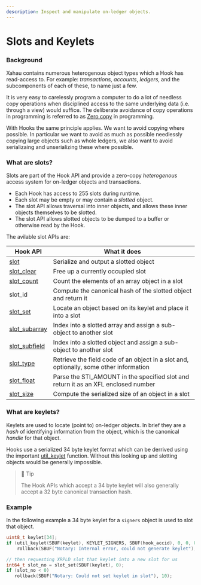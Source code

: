 ```yaml
---
description: Inspect and manipulate on-ledger objects.
---
```


# Slots and Keylets

### Background

Xahau contains numerous heterogenous object types which a Hook has read-access to. For example: _transactions_, _accounts_, _ledgers_, and the subcomponents of each of these, to name just a few.

It is very easy to carelessly program a computer to do a lot of needless copy operations when disciplined access to the same underlying data (i.e. through a view) would suffice. The deliberate avoidance of copy operations in programming is referred to as [Zero copy](https://en.wikipedia.org/wiki/Zero-copy) in programming.

With Hooks the same principle applies. We want to avoid copying where possible. In particular we want to avoid as much as possible needlessly copying large objects such as whole ledgers, we also want to avoid serializaing and unserializing these where possible.

### What are slots?

Slots are part of the Hook API and provide a zero-copy _heterogenous_ access system for on-ledger objects and transactions.

* Each Hook has access to 255 slots during runtime.
* Each slot may be empty or may contain a _slotted_ object.
* The slot API allows traversal into inner objects, and allows these inner objects themselves to be slotted.
* The slot API allows slotted objects to be dumped to a buffer or otherwise read by the Hook.

The avilable slot APIs are:

| Hook API                                             | What it does                                                                           |
| ---------------------------------------------------- | -------------------------------------------------------------------------------------- |
| [slot](../functions/slot/slot.md)                    | Serialize and output a slotted object                                                  |
| [slot\_clear](../functions/slot/slot_clear.md)       | Free up a currently occupied slot                                                      |
| [slot\_count](../functions/slot/slot_count.md)       | Count the elements of an array object in a slot                                        |
| slot\_id                                             | Compute the canonical hash of the slotted object and return it                         |
| [slot\_set](../functions/slot/slot_set.md)           | Locate an object based on its keylet and place it into a slot                          |
| [slot\_subarray](../functions/slot/slot_subarray.md) | Index into a slotted array and assign a sub-object to another slot                     |
| [slot\_subfield](../functions/slot/slot_subfield.md) | Index into a slotted object and assign a sub-object to another slot                    |
| [slot\_type](../functions/slot/slot_type.md)         | Retrieve the field code of an object in a slot and, optionally, some other information |
| [slot\_float](../functions/slot/slot_float.md)       | Parse the STI\_AMOUNT in the specified slot and return it as an XFL enclosed number    |
| [slot\_size](../functions/slot/slot_size.md)         | Compute the serialized size of an object in a slot                                     |

### What are keylets?

Keylets are used to locate (point to) on-ledger objects. In brief they are a _hash_ of identifying information from the object, which is the canonical _handle_ for that object.

Hooks use a serialized 34 byte keylet format which can be derrived using the important [util\_keylet](ref:util_keylet) function. Without this looking up and slotting objects would be generally impossible.

> 🚧 Tip
>
> The Hook APIs which accept a 34 byte keylet will also generally accept a 32 byte canonical transaction hash.

### Example

In the following example a 34 byte keylet for a `signers` object is used to slot that object.

```c
uint8_t keylet[34];
if (util_keylet(SBUF(keylet), KEYLET_SIGNERS, SBUF(hook_accid), 0, 0, 0, 0) != 34)
    rollback(SBUF("Notary: Internal error, could not generate keylet"), 10);

// then requesting XRPLD slot that keylet into a new slot for us
int64_t slot_no = slot_set(SBUF(keylet), 0);
if (slot_no < 0)
   rollback(SBUF("Notary: Could not set keylet in slot"), 10);
```
